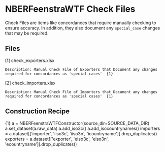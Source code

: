 NBERFeenstraWTF Check Files
===========================

Check Files are items like concordances that require manually checking to ensure accuracy.
In addition, they also document any `special_case` changes that may be required.

Files
-----

[1] check_exporters.xlsx

	Description: Manual Check File of Exporters that Document any changes required for concordances as 'special cases' 	{1}

[2] check_importers.xlsx 

	Description: Manual Check File of Importers that Document any changes required for concordances as 'special cases' 	{1}

Construction Recipe
-------------------
{1} 	a = NBERFeenstraWTFConstructor(source_dir=SOURCE_DATA_DIR)
		a.set_dataset(a.raw_data)
		a.add_iso3c()
		a.add_isocountrynames()
		importers = a.dataset[['importer', 'iiso3c', 'iiso3n', 'icountryname']].drop_duplicates()
		exporters = a.dataset[['exporter', 'eiso3c', 'eiso3n', 'ecountryname']].drop_duplicates()
